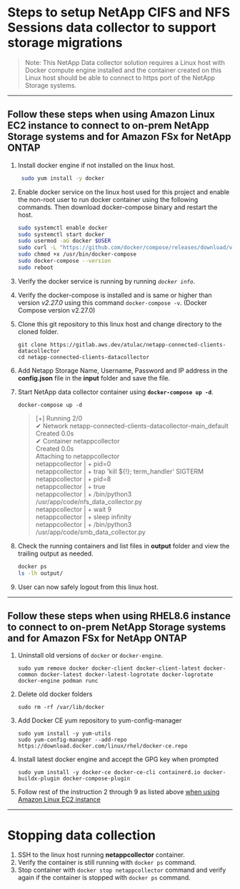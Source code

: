 # Steps to setup NetApp CIFS and NFS Sessions data collector to support storage migrations

> Note: This NetApp Data collector solution requires a Linux host with Docker compute engine installed and the container created on this Linux host should be able to connect to https port of the NetApp Storage systems.

---
## Follow these steps when using Amazon Linux EC2 instance to connect to on-prem NetApp Storage systems and for Amazon FSx for NetApp ONTAP

1. Install docker engine if not installed on the linux host.
   ```bash
    sudo yum install -y docker
    ```
2. Enable docker service on the linux host used for this project and enable the non-root user to run docker container using the following commands. Then download docker-compose binary and restart the host.
    ```bash
    sudo systemctl enable docker
    sudo systemctl start docker
    sudo usermod -aG docker $USER
    sudo curl -L "https://github.com/docker/compose/releases/download/v2.27.0/docker-compose-linux-x86_64" -o /usr/bin/docker-compose
    sudo chmod +x /usr/bin/docker-compose
    sudo docker-compose --version
    sudo reboot
    ```
3. Verify the docker service is running by running *`docker info`*.
4. Verify the docker-compose is installed and is same or higher than version *v2.27.0* using this command `docker-compose -v`. (Docker Compose version v2.27.0)
5. Clone this git repository to this linux host and change directory to the cloned folder.
    ```
    git clone https://gitlab.aws.dev/atulac/netapp-connected-clients-datacollector
    cd netapp-connected-clients-datacollector
    ```
6. Add Netapp Storage Name, Username, Password and IP address in the **config.json** file in the **input** folder and save the file.
7. Start NetApp data collector container using **`docker-compose up -d`**.
    ```
    docker-compose up -d
    ```
   > [+] Running 2/0  
   > ✔ Network netapp-connected-clients-datacollector-main_default  
   > Created                                           0.0s  
   > ✔ Container netappcollector  
   > Created                                           0.0s  
   > Attaching to netappcollector  
   > netappcollector  | + pid=0  
   > netappcollector  | + trap 'kill ${!}; term_handler' SIGTERM  
   > netappcollector  | + pid=8  
   > netappcollector  | + true  
   > netappcollector  | + /bin/python3 /usr/app/code/nfs_data_collector.py  
   > netappcollector  | + wait 9  
   > netappcollector  | + sleep infinity  
   > netappcollector  | + /bin/python3 /usr/app/code/smb_data_collector.py  
   
8. Check the running containers and list files in **output** folder and view the trailing output as needed.
   ```bash
   docker ps
   ls -lh output/
   ```
9.  User can now safely logout from this linux host.

---
## Follow these steps when using RHEL8.6 instance to connect to on-prem NetApp Storage systems and for Amazon FSx for NetApp ONTAP

1. Uninstall old versions of `docker` or `docker-engine`.
   ```
   sudo yum remove docker docker-client docker-client-latest docker-common docker-latest docker-latest-logrotate docker-logrotate docker-engine podman runc
   ```
2. Delete old docker folders
   ```
   sudo rm -rf /var/lib/docker
   ``` 
3. Add Docker CE yum repository to yum-config-manager
   ```
   sudo yum install -y yum-utils
   sudo yum-config-manager --add-repo https://download.docker.com/linux/rhel/docker-ce.repo
   ```
4. Install latest docker engine and accept the GPG key when prompted
   ```
   sudo yum install -y docker-ce docker-ce-cli containerd.io docker-buildx-plugin docker-compose-plugin
   ```
5. Follow rest of the instruction 2 through 9 as listed above [when using Amazon Linux EC2 instance](#follow-these-steps-when-using-amazon-linux-ec2-instance-to-connect-to-on-prem-netapp-storage-systems-and-for-amazon-fsx-for-netapp-ontap)

---
# Stopping data collection

1. SSH to the linux host running **netappcollector** container.
2. Verify the container is still running with `docker ps` command.
3. Stop container with `docker stop netappcollector` command and verify again if the container is stopped with `docker ps` command.